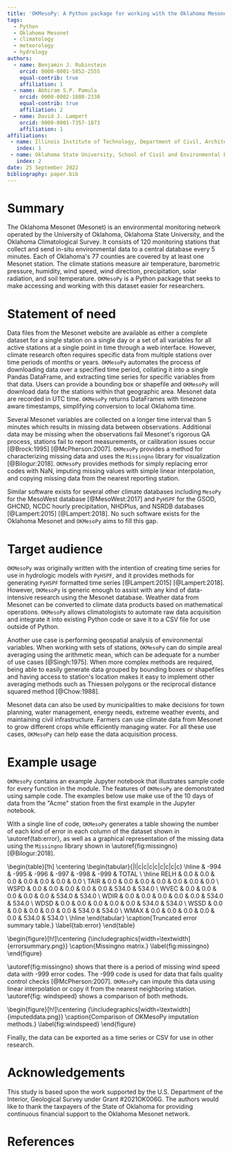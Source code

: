 ```yaml
---
title: 'OKMesoPy: A Python package for working with the Oklahoma Mesonet climate dataset'
tags:
  - Python
  - Oklahoma Mesonet
  - climatology
  - meteorology
  - hydrology
authors:
  - name: Benjamin J. Rubinstein
    orcid: 0000-0001-5852-2555
    equal-contrib: true
    affiliation: 1
  - name: Abhiram S.P. Pamula
    orcid: 0000-0002-1880-2330
    equal-contrib: true
    affiliation: 2
  - name: David J. Lampert
    orcid: 0000-0001-7357-1873
    affiliation: 1 
affiliations:
 - name: Illinois Institute of Technology, Department of Civil, Architectural, and Environmental Engineering
   index: 1
 - name: Oklahoma State University, School of Civil and Environmental Engineering
   index: 2
date: 25 September 2022
bibliography: paper.bib
---
```


# Summary
The Oklahoma Mesonet (Mesonet) is an environmental monitoring network operated by the University of Oklahoma, Oklahoma State University, and the Oklahoma Climatological Survey. It consists of 120 monitoring stations that collect and send in-situ environmental data to a central database every 5 minutes. Each of Oklahoma's 77 counties are covered by at least one Mesonet station. The climate stations measure air temperature, barometric pressure, humidity, wind speed, wind direction, precipitation, solar radiation, and soil temperature. `OKMesoPy` is a Python package that seeks to make accessing and working with this dataset easier for researchers.

# Statement of need
Data files from the Mesonet website are available as either a complete dataset for a single station on a single day or a set of all variables for all active stations at a single point in time through a web interface. However, climate research often requires specific data from multiple stations over time periods of months or years. `OKMesoPy` automates the process of downloading data over a specified time period, collating it into a single Pandas DataFrame, and extracting time series for specific variables from that data. Users can provide a bounding box or shapefile and `OKMesoPy` will download data for the stations within that geographic area. Mesonet data are recorded in UTC time. `OKMesoPy` returns DataFrames with timezone aware timestamps, simplifying conversion to local Oklahoma time.

Several Mesonet variables are collected on a longer time interval than 5 minutes which results in missing data between observations. Additional data may be missing when the observations fail Mesonet's rigorous QA process, stations fail to report measurements, or calibration issues occur [@Brock:1995] [@McPherson:2007]. `OKMesoPy` provides a method for characterizing missing data and uses the `Missingno` library for visualization [@Bilogur:2018]. `OKMesoPy` provides methods for simply replacing error codes with NaN, imputing missing values with simple linear interpolation, and copying missing data from the nearest reporting station.

Similar software exists for several other climate databases including `MesoPy` for the MesoWest database [@MesoWest:2017] and `PyHSPF` for the GSOD, GHCND, NCDC hourly precipitation, NHDPlus, and NSRDB databases [@Lampert:2015] [@Lampert:2018]. No such software exists for the Oklahoma Mesonet and `OKMesoPy` aims to fill this gap.

# Target audience
`OKMesoPy` was originally written with the intention of creating time series for use in hydrologic models with `PyHSPF`, and it provides methods for generating `PyHSPF` formatted time series [@Lampert:2015] [@Lampert:2018]. However, `OKMesoPy` is generic enough to assist with any kind of data-intensive research using the Mesonet database. Weather data from Mesonet can be converted to climate data products based on mathematical operations. `OKMesoPy` allows climatologists to automate raw data acquisition and integrate it into existing Python code or save it to a CSV file for use outside of Python.

Another use case is performing geospatial analysis of environmental variables. When working with sets of stations, `OKMesoPy` can do simple areal averaging using the arithmetic mean, which can be adequate for a number of use cases [@Singh:1975]. When more complex methods are required, being able to easily generate data grouped by bounding boxes or shapefiles and having access to station's location makes it easy to implement other averaging methods such as Thiessen polygons or the reciprocal distance squared method [@Chow:1988].

Mesonet data can also be used by municipalities to make decisions for town planning, water management, energy needs, extreme weather events, and maintaining civil infrastructure. Farmers can use climate data from Mesonet to grow different crops while efficiently managing water. For all these use cases, `OKMesoPy` can help ease the data acquisition process.

# Example usage

`OKMesoPy` contains an example Jupyter notebook that illustrates sample code for every function in the module. The features of `OKMesoPy` are demonstrated using sample code. The examples below use make use of the 10 days of data from the "Acme" station from the first example in the Jupyter notebook.

With a single line of code, `OKMesoPy` generates a table showing the number of each kind of error in each column of the dataset shown in \autoref{tab:error}, as well as a graphical representation of the missing data using the `Missingno` library shown in \autoref{fig:missingno} [@Bilogur:2018].

\begin{table}[!h]
    \centering
    \begin{tabular}{|l|c|c|c|c|c|c|c|c}
    \hline
        & -994 & -995 & -996 & -997 & -998 & -999 & TOTAL \\
        \hline
        RELH & 0.0 & 0.0 & 0.0 & 0.0 & 0.0 & 0.0 & 0.0 \\
        TAIR & 0.0 & 0.0 & 0.0 & 0.0 & 0.0 & 0.0 & 0.0 \\
        WSPD & 0.0 & 0.0 & 0.0 & 0.0 & 0.0 & 534.0 & 534.0 \\
        WVEC & 0.0 & 0.0 & 0.0 & 0.0 & 0.0 & 534.0 & 534.0 \\
        WDIR & 0.0 & 0.0 & 0.0 & 0.0 & 0.0 & 534.0 & 534.0 \\
        WDSD & 0.0 & 0.0 & 0.0 & 0.0 & 0.0 & 534.0 & 534.0 \\
        WSSD & 0.0 & 0.0 & 0.0 & 0.0 & 0.0 & 534.0 & 534.0 \\
        WMAX & 0.0 & 0.0 & 0.0 & 0.0 & 0.0 & 534.0 & 534.0 \\
    \hline
    \end{tabular}
    \caption{Truncated error summary table.}
    \label{tab:error}
\end{table}

\begin{figure}[h!]\centering
  {\includegraphics[width=\textwidth]{errorsummary.png}}
  \caption{Missingno matrix.}
  \label{fig:missingno}
\end{figure}

\autoref{fig:missingno} shows that there is a period of missing wind speed data with -999 error codes. The -999 code is used for data that fails quality control checks [@McPherson:2007]. `OKMesoPy` can impute this data using linear interpolation or copy it from the nearest neighboring station. \autoref{fig: windspeed} shows a comparison of both methods.

\begin{figure}[h!]\centering
  {\includegraphics[width=\textwidth]{imputeddata.png}}
  \caption{Comparison of OKMesoPy imputation methods.}
  \label{fig:windspeed}
\end{figure}

Finally, the data can be exported as a time series or CSV for use in other research.

# Acknowledgements
This study is based upon the work supported by the U.S. Department of the Interior, Geological Survey under Grant #2021OK006G. The authors would like to thank the taxpayers of the State of Oklahoma for providing continuous financial support to the Oklahoma Mesonet network.

# References
